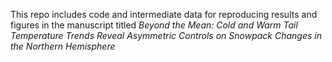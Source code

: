 This repo includes code and intermediate data for reproducing results and figures in the manuscript titled _Beyond the Mean: Cold and Warm Tail Temperature Trends Reveal Asymmetric Controls on Snowpack Changes in the Northern Hemisphere_
